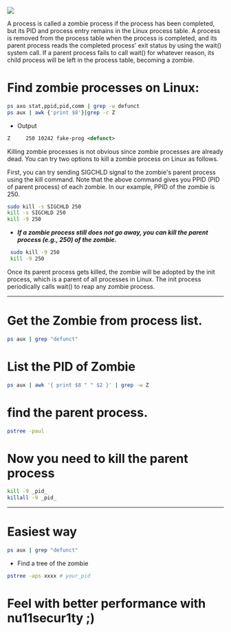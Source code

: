 ![](https://github.com/nu11secur1ty/Linux_Deployment_Administration_Hacks/blob/master/zombi/tjoOp.jpg)


A process is called a zombie process if the process has been completed, but its PID and process entry remains in the Linux process table. A process is removed from the process table when the process is completed, and its parent process reads the completed process' exit status by using the wait() system call. If a parent process fails to call wait() for whatever reason, its child process will be left in the process table, becoming a zombie.

# Find zombie processes on Linux:
```bash
ps axo stat,ppid,pid,comm | grep -w defunct
ps aux | awk {'print $8'}|grep -c Z
```
- Output
```xml
Z     250 10242 fake-prog <defunct>
```

Killing zombie processes is not obvious since zombie processes are already dead. You can try two options to kill a zombie process on Linux as follows.

First, you can try sending SIGCHLD signal to the zombie's parent process using the kill command. Note that the above command gives you PPID (PID of parent process) of each zombie. In our example, PPID of the zombie is 250.

```bash
sudo kill -s SIGCHLD 250
kill -s SIGCHLD 250
kill -9 250
```
- ***If a zombie process still does not go away, you can kill the parent process (e.g., 250) of the zombie.***
```bash
 sudo kill -9 250
 kill -9 250
```

Once its parent process gets killed, the zombie will be adopted by the init process, which is a parent of all processes in Linux. The init process periodically calls wait() to reap any zombie process.

-------------------------------------------------------------------------------------------------------------

# Get the Zombie from process list.
```bash
ps aux | grep "defunct"
```
#  List the PID of Zombie
```bash
ps aux | awk '{ print $8 " " $2 }' | grep -w Z
```

#  find the parent process.

```bash 
pstree -paul
```
# Now you need to kill the parent process
```bash 
kill -9 _pid_
killall -9 _pid_
```
-----------------------------------------------------------------------

# Easiest way
```bash
ps aux | grep "defunct"
```
- Find a tree of the zombie
```bash
pstree -aps xxxx # your_pid
```


# Feel with better performance with nu11secur1ty ;)
